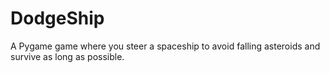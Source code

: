 # DodgeShip
A Pygame game where you steer a spaceship to avoid falling asteroids and survive as long as possible.
